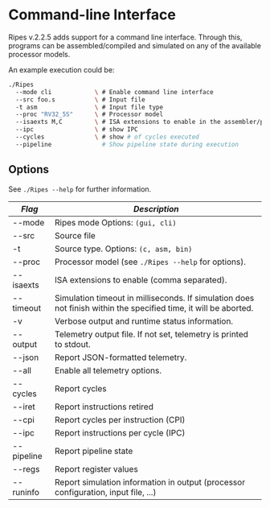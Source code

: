 # Command-line Interface

Ripes v.2.2.5 adds support for a command line interface. Through this, programs can be assembled/compiled and simulated on any of the available processor models.

An example execution could be:
```sh
./Ripes 
  --mode cli            \ # Enable command line interface
  --src foo.s           \ # Input file
  -t asm                \ # Input file type
  --proc "RV32_5S"      \ # Processor model
  --isaexts M,C         \ # ISA extensions to enable in the assembler/processor  
  --ipc                 \ # show IPC
  --cycles              \ # show # of cycles executed
  --pipeline              # Show pipeline state during execution
```

## Options

See `./Ripes --help` for further information.

| *Flag* | *Description* |
| ---- | ----------- |
|  --mode <mode>       |  Ripes mode Options: `(gui, cli)` |
|  --src <src>         |  Source file |
|  -t <type>           |  Source type. Options: `(c, asm, bin)` |
|  --proc <proc>       |  Processor model (see `./Ripes --help` for options). |
|  --isaexts <isaexts> |  ISA extensions to enable (comma separated). |
|  --timeout <timeout> |  Simulation timeout in milliseconds. If simulation does not finish within the specified time, it will be aborted. |
|  -v                  |  Verbose output and runtime status information. |
|  --output <output>   |  Telemetry output file. If not set, telemetry is printed to stdout. |
|  --json              |  Report JSON-formatted telemetry. |
|  --all               |  Enable all telemetry options. |
|  --cycles            |  Report cycles |
|  --iret              |  Report instructions retired |
|  --cpi               |  Report cycles per instruction (CPI) |
|  --ipc               |  Report instructions per cycle (IPC) |
|  --pipeline          |  Report pipeline state |
|  --regs              |  Report register values |
|  --runinfo           |  Report simulation information in output (processor configuration, input file, ...) |

